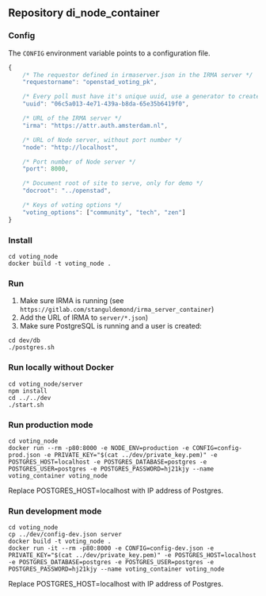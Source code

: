 ## Repository di_node_container

### Config

The `CONFIG` environment variable points to a configuration file.

```javascript
{
    /* The requestor defined in irmaserver.json in the IRMA server */
    "requestorname": "openstad_voting_pk",

    /* Every poll must have it's unique uuid, use a generator to create one */
    "uuid": "06c5a013-4e71-439a-b8da-65e35b6419f0",

    /* URL of the IRMA server */
    "irma": "https://attr.auth.amsterdam.nl",

    /* URL of Node server, without port number */
    "node": "http://localhost",

    /* Port number of Node server */
    "port": 8000,

    /* Document root of site to serve, only for demo */
    "docroot": "../openstad",

    /* Keys of voting options */
    "voting_options": ["community", "tech", "zen"]
}
```

### Install

```shell
cd voting_node
docker build -t voting_node .
```

### Run

1. Make sure IRMA is running (see `https://gitlab.com/stanguldemond/irma_server_container`)
2. Add the URL of IRMA to `server/*.json`)
3. Make sure PostgreSQL is running and a user is created:

```shell
cd dev/db
./postgres.sh
```

### Run locally without Docker

```shell
cd voting_node/server
npm install
cd ../../dev
./start.sh
```

### Run production mode

```shell
cd voting_node
docker run --rm -p80:8000 -e NODE_ENV=production -e CONFIG=config-prod.json -e PRIVATE_KEY="$(cat ../dev/private_key.pem)" -e POSTGRES_HOST=localhost -e POSTGRES_DATABASE=postgres -e POSTGRES_USER=postgres -e POSTGRES_PASSWORD=hj21kjy --name voting_container voting_node
```

Replace POSTGRES_HOST=localhost with IP address of Postgres.

### Run development mode

```shell
cd voting_node
cp ../dev/config-dev.json server
docker build -t voting_node .
docker run -it --rm -p80:8000 -e CONFIG=config-dev.json -e PRIVATE_KEY="$(cat ../dev/private_key.pem)" -e POSTGRES_HOST=localhost -e POSTGRES_DATABASE=postgres -e POSTGRES_USER=postgres -e POSTGRES_PASSWORD=hj21kjy --name voting_container voting_node
```

Replace POSTGRES_HOST=localhost with IP address of Postgres.



